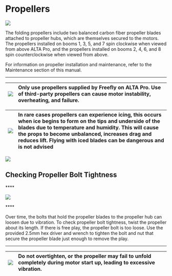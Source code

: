 # Propellers

![](https://lh4.googleusercontent.com/s7uFFgStLcp3H4pge-foXweCRsX1PdjJ5XWnW3HbAlBxVA7hwSWz6M6simcuZEK8dX3J_0It7q-GuEIdmGeaIE0dw1ifoz4PiPeVFk5w5sWWwTmDBBfqXK1w8amyxZU_aYIr71Se)



The folding propellers include two balanced carbon fiber propeller blades attached to propeller hubs, which are themselves secured to the motors. The propellers installed on booms 1, 3, 5, and 7 spin clockwise when viewed from above ALTA Pro, and the propellers installed on booms 2, 4, 6, and 8 spin counterclockwise when viewed from above.

For information on propeller installation and maintenance, refer to the Maintenance section of this manual.  
****

| ![](https://lh4.googleusercontent.com/bPkNb0uGJf01_9S4NRCzx14N-NUHMfGqpk2GDZKvsHOC0TEqvbyeMwd1-JmoIqvsXpRd6iSvSVSkqcIvEsaytY1mq7DhdAcKUBaRYelz8pTcPy54V3ITJBf2mYm6kzjANyNLXB2S) | **Only use propellers supplied by Freefly on ALTA Pro. Use of third-party propellers can cause motor instability, overheating, and failure.** |
| :--- | :--- |


| ![](https://lh4.googleusercontent.com/bPkNb0uGJf01_9S4NRCzx14N-NUHMfGqpk2GDZKvsHOC0TEqvbyeMwd1-JmoIqvsXpRd6iSvSVSkqcIvEsaytY1mq7DhdAcKUBaRYelz8pTcPy54V3ITJBf2mYm6kzjANyNLXB2S) | **In rare cases propellers can experience icing, this occurs when ice begins to form on the tips and underside of the blades due to temperature and humidity. This will cause the props to become unbalanced, increases drag and reduces lift. Flying with iced blades can be dangerous and is not advised** |
| :--- | :--- |




![](https://lh5.googleusercontent.com/8082JW3iFFIOb9HS6uK3mRojTSwBEJ60dNy0oAQ7CTgDS7kLii9oyUTQ5xMX8HtoSZw0NZY1uq3m7VqQtvm0iN9VWlKbYpGyqoKlvqx9vsn9O96grtR_bvtrCbzrlZrcH4KcN_MF)

## **Checking Propeller Bolt Tightness**

\*\*\*\*

![](https://lh4.googleusercontent.com/Yz5ZIacMHpnI-mL88q125njlCcQ0kq2ENu3TKsg3yGXtLX_n6pTPHWp5ZqJKbbdzXqhUDSU5mXEbPeccD44hJHo0WD3EbyGi-znfwmf4mME1BSMkD3C4NgtcKw2BK7I0xcM9IlDD)

\*\*\*\*

Over time, the bolts that hold the propeller blades to the propeller hub can loosen due to vibration. To check propeller bolt tightness, twist the propeller about its length. If there is free play, the propeller bolt is too loose. Use the provided 2.5mm hex driver and wrench to tighten the bolt and nut that secure the propeller blade just enough to remove the play.  
****

| ![](https://lh4.googleusercontent.com/bPkNb0uGJf01_9S4NRCzx14N-NUHMfGqpk2GDZKvsHOC0TEqvbyeMwd1-JmoIqvsXpRd6iSvSVSkqcIvEsaytY1mq7DhdAcKUBaRYelz8pTcPy54V3ITJBf2mYm6kzjANyNLXB2S) | **Do not overtighten, or the propeller may fail to unfold completely during motor start up, leading to excessive vibration.** |
| :--- | :--- |


